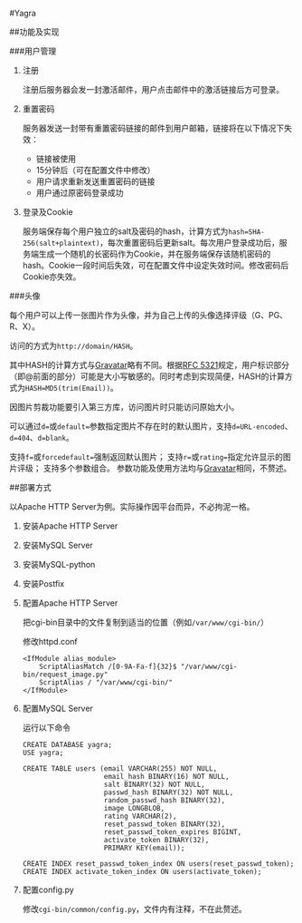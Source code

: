 #Yagra

##功能及实现

###用户管理
1. 注册

    注册后服务器会发一封激活邮件，用户点击邮件中的激活链接后方可登录。

2. 重置密码
    
    服务器发送一封带有重置密码链接的邮件到用户邮箱，链接将在以下情况下失效：
    
    * 链接被使用
    * 15分钟后（可在配置文件中修改）
    * 用户请求重新发送重置密码的链接
    * 用户通过原密码登录成功

3. 登录及Cookie
    
    服务端保存每个用户独立的salt及密码的hash，计算方式为`hash=SHA-256(salt+plaintext)`，每次重置密码后更新salt。每次用户登录成功后，服务端生成一个随机的长密码作为Cookie，并在服务端保存该随机密码的hash。Cookie一段时间后失效，可在配置文件中设定失效时间。修改密码后Cookie亦失效。
    
###头像

每个用户可以上传一张图片作为头像，并为自己上传的头像选择评级（G、PG、R、X）。

访问的方式为`http://domain/HASH`。

其中HASH的计算方式与[Gravatar](http://en.gravatar.com/)略有不同。根据[RFC 5321](https://datatracker.ietf.org/doc/rfc5321/)规定，用户标识部分（即@前面的部分）可能是大小写敏感的。同时考虑到实现简便，HASH的计算方式为`HASH=MD5(trim(Email))`。

因图片剪裁功能要引入第三方库，访问图片时只能访问原始大小。

可以通过`d=`或`default=`参数指定图片不存在时的默认图片，支持`d=URL-encoded`、`d=404`、`d=blank`。

支持`f=`或`forcedefault=`强制返回默认图片；
支持`r=`或`rating=`指定允许显示的图片评级；
支持多个参数组合。
参数功能及使用方法均与[Gravatar](http://en.gravatar.com/)相同，不赘述。

##部署方式

以Apache HTTP Server为例。实际操作因平台而异，不必拘泥一格。

1. 安装Apache HTTP Server

2. 安装MySQL Server

3. 安装MySQL-python

4. 安装Postfix

5. 配置Apache HTTP Server
    
    把cgi-bin目录中的文件复制到适当的位置（例如`/var/www/cgi-bin/`）
    
    修改httpd.conf

    ```
    <IfModule alias_module>
        ScriptAliasMatch /[0-9A-Fa-f]{32}$ "/var/www/cgi-bin/request_image.py"
        ScriptAlias / "/var/www/cgi-bin/"
    </IfModule>
    ```
    
6. 配置MySQL Server
    
    运行以下命令

    ```
    CREATE DATABASE yagra;
    USE yagra;
    
    CREATE TABLE users (email VARCHAR(255) NOT NULL,
                        email_hash BINARY(16) NOT NULL,
                        salt BINARY(32) NOT NULL,
                        passwd_hash BINARY(32) NOT NULL,
                        random_passwd_hash BINARY(32),
                        image LONGBLOB,
                        rating VARCHAR(2),
                        reset_passwd_token BINARY(32),
                        reset_passwd_token_expires BIGINT,
                        activate_token BINARY(32),
                        PRIMARY KEY(email));
    
    CREATE INDEX reset_passwd_token_index ON users(reset_passwd_token);
    CREATE INDEX activate_token_index ON users(activate_token);
    ```
    
7. 配置config.py

    修改`cgi-bin/common/config.py`，文件内有注释，不在此赘述。
